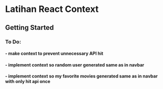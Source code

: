 # Latihan React Context
## Getting Started

### To Do:

#### - make context to prevent unnecessary API hit
#### - implement context so random user generated same as in navbar
#### - implement context so my favorite movies generated same as in navbar with only hit api once